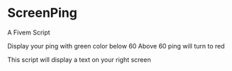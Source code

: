 # ScreenPing
A Fivem Script

Display your ping with green color below 60
Above 60 ping will turn to red

This script will display a text on your right screen
